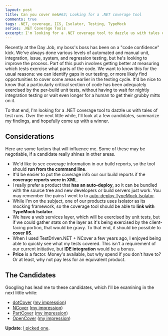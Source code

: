 ```yaml
---
layout: post
title: Can you cover me&#63; Looking for a .NET coverage tool
comments: true
tags: .NET, coverage, IIS, Isolator, Testing, TypeMock
series: .NET Coverage Tools
excerpt: I'm looking for a .NET coverage tool to dazzle us with tales of test runs. Over the next little while, I'll look at a few candidates, summarize my findings, and hopefully come up with a winner. I look at dotCover, NCover,  PartCover, and OpenCover
---
```

Recently at the Day Job, my boss's boss has been on a "code confidence" kick. We've always done various levels of automated and manual unit, integration, issue, system, and regression testing, but he's looking to improve the process. Part of this push involves getting better at measuring which tests exercise what parts of the code. We want to know this for the usual reasons: we can identify gaps in our testing, or more likely find opportunities to cover some areas earlier in the testing cycle. It'd be nice to know that a particularly critical section of code has been adequately exercised by the per-build unit tests, without having to wait for nightly integration testing or wait even longer for a human to get their grubby mitts on it.

To that end, I'm looking for a .NET coverage tool to dazzle us with tales of test runs. Over the next little while, I'll look at a few candidates, summarize my findings, and hopefully come up with a winner.

<h2>Considerations</h2>
Here are some factors that will influence me. Some of these may be negotiable, if a candidate really shines in other areas.

<ul>
<li>We'd like to see coverage information in our build reports, so the tool should <b>run from the command line</b>.</li>
<li>It'd be easier to put the coverage info our our build reports if the <b>coverage reports were in XML</b>.</li>
<li>I really prefer a product that <b>has an auto-deploy</b>, so it can be bundled with the source tree and new developers or build servers just work. You may remember the pains I went to to <a href="{filename}2010-06-06-auto-deploying-typemock-isolator-without-trashing-the-installation.md">auto-deploy TypeMock Isolator</a>.</li>
<li>While I'm on the subject, one of our products uses Isolator as its mocking framework, so the coverage tool should be able to <b>link with TypeMock Isolator</b>.</li>
<li>We have a web services layer, which will be exercised by unit tests, but if we could gather stats on the layer as it's being exercised by the client-facing portion, that would be gravy. To that end, it should be possible to <b>cover IIS</b>.</li>
<li>When I used TestDriven.NET + NCover a few years ago, I enjoyed being able to quickly see what my tests covered. This isn't a requirement of our current initiative, but <b>IDE integration</b> would be a bonus.</li>
<li><b>Price</b> is a factor. Money's available, but why spend if you don't have to? Or at least, why not pay less for an equivalent product.</li>
</ul>

 <h2>The Candidates</h2>
Googling has lead me to these candidates, which I'll be examining in the next little while:
<ul>
<li><a href="http://www.jetbrains.com/dotcover/">dotCover</a> (<a href="{filename}2011-07-29-hasty-impressions-dotcover-1-1.md">my impression</a>)</li>
<li><a href="http://www.ncover.com/">NCover</a> (<a href="{filename}2011-11-09-hasty-impressions-ncover.md">my impression</a>)</li>
<li><a href="http://sourceforge.net/projects/partcover/">PartCover</a> (<a href="{filename}2011-08-05-hasty-impressions-partcover.md">my impression</a>)</li>
<li><a href="https://github.com/sawilde/opencover">OpenCover</a> (<a href="{filename}2011-08-15-hasty-impressions-opencover.md">my impression</a>)</li>
</ul>

<b>Update</b>: <a href="{filename}2011-12-15-best-all-around-net-coverage-tool-opencover.md">I picked one</a>.
 
